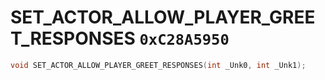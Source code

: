 # SET_ACTOR_ALLOW_PLAYER_GREET_RESPONSES `0xC28A5950`

```cpp
void SET_ACTOR_ALLOW_PLAYER_GREET_RESPONSES(int _Unk0, int _Unk1);
```
